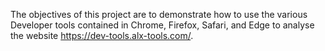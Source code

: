 The objectives of this project are to demonstrate how to use the various Developer tools contained in Chrome, Firefox, Safari, and Edge to analyse the website https://dev-tools.alx-tools.com/.
